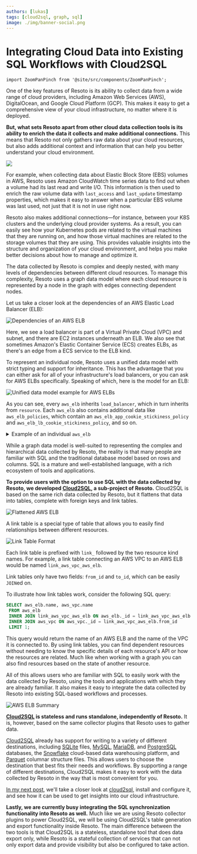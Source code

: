 ```yaml
---
authors: [lukas]
tags: [cloud2sql, graph, sql]
image: ./img/banner-social.png
---
```


# Integrating Cloud Data into Existing SQL Workflows with Cloud2SQL

```mdx-code-block
import ZoomPanPinch from '@site/src/components/ZoomPanPinch';
```

One of the key features of Resoto is its ability to collect data from a wide range of cloud providers, including Amazon Web Services (AWS), DigitalOcean, and Google Cloud Platform (GCP). This makes it easy to get a comprehensive view of your cloud infrastructure, no matter where it is deployed.

**But, what sets Resoto apart from other cloud data collection tools is its ability to enrich the data it collects and make additional connections.** This means that Resoto not only gathers raw data about your cloud resources, but also adds additional context and information that can help you better understand your cloud environment.

![](./img/banner.png)

<!--truncate-->

For example, when collecting data about Elastic Block Store (EBS) volumes in AWS, Resoto uses Amazon CloudWatch time series data to find out when a volume had its last read and write I/O. This information is then used to enrich the raw volume data with `last_access` and `last_update` timestamp properties, which makes it easy to answer when a particular EBS volume was last used, not just that it is not in use right now.

Resoto also makes additional connections—for instance, between your K8S clusters and the underlying cloud provider systems. As a result, you can easily see how your Kubernetes pods are related to the virtual machines that they are running on, and how those virtual machines are related to the storage volumes that they are using. This provides valuable insights into the structure and organization of your cloud environment, and helps you make better decisions about how to manage and optimize it.

The data collected by Resoto is complex and deeply nested, with many levels of dependencies between different cloud resources. To manage this complexity, Resoto uses a graph data model where each cloud resource is represented by a node in the graph with edges connecting dependent nodes.

Let us take a closer look at the dependencies of an AWS Elastic Load Balancer (ELB):

<ZoomPanPinch>

![Dependencies of an AWS ELB](./img/aws_elb_relationships.svg)

</ZoomPanPinch>

Here, we see a load balancer is part of a Virtual Private Cloud (VPC) and subnet, and there are EC2 instances underneath an ELB. We also see that sometimes Amazon's Elastic Container Service (ECS) creates ELBs, as there's an edge from a ECS service to the ELB kind.

To represent an individual node, Resoto uses a unified data model with strict typing and support for inheritance. This has the advantage that you can either ask for all of your infrastructure's load balancers, or you can ask for AWS ELBs specifically. Speaking of which, here is the model for an ELB:

<ZoomPanPinch>

![Unified data model example for AWS ELBs](./img/aws_elb.svg)

</ZoomPanPinch>

As you can see, every `aws_elb` inherits `load_balancer`, which in turn inherits from `resource`. Each `aws_elb` also contains additional data like `aws_elb_policies`, which contain an `aws_elb_app_cookie_stickiness_policy` and `aws_elb_lb_cookie_stickiness_policy`, and so on.

<details>
<summary>Example of an individual <code>aws_elb</code></summary>
<div>

```json
{
  "id": "hgoa3433hOo7j6pEUDmozE",
  "type": "node",
  "revision": "_fH7wa0K--I",
  "reported": {
    "kind": "aws_elb",
    "id": "blogtest-apiserver-526928195.us-west-2.elb.amazonaws.com",
    "name": "blogtest-apiserver",
    "ctime": "2022-11-22T09:14:30Z",
    "tags": {
      "owner": "lukas",
      "sigs.k8s.io/cluster-api-provider-aws/role": "apiserver",
      "sigs.k8s.io/cluster-api-provider-aws/cluster/blogtest": "owned",
      "Name": "blogtest-apiserver"
    },
    "lb_type": "elb",
    "backends": [
      "i-08381208b144af211"
    ],
    "scheme": "internet-facing",
    "elb_canonical_hosted_zone_name": "blogtest-apiserver-526928195.us-west-2.elb.amazonaws.com",
    "elb_canonical_hosted_zone_name_id": "Z2H1FL2FABSF3",
    "elb_listener_descriptions": [
      {
        "listener": {
          "protocol": "TCP",
          "load_balancer_port": 6443,
          "instance_protocol": "TCP",
          "instance_port": 6443
        },
        "policy_names": []
      }
    ],
    "elb_policies": {
      "app_cookie_stickiness_policies": [],
      "lb_cookie_stickiness_policies": [],
      "other_policies": []
    },
    "elb_backend_server_descriptions": [],
    "elb_availability_zones": [
      "us-west-2c",
      "us-west-2b",
      "us-west-2a"
    ],
    "elb_health_check": {
      "target": "SSL:6443",
      "interval": 10,
      "timeout": 5,
      "unhealthy_threshold": 3,
      "healthy_threshold": 5
    },
    "elb_source_security_group": {
      "owner_alias": "999264467951",
      "group_name": "blogtest-apiserver-lb"
    }
  }
}
```

</div>
</details>

While a graph data model is well-suited to representing the complex and hierarchical data collected by Resoto, the reality is that many people are familiar with SQL and the traditional database model based on rows and columns. SQL is a mature and well-established language, with a rich ecosystem of tools and applications.

**To provide users with the option to use SQL with the data collected by Resoto, we developed [Cloud2SQL](/cloud2sql), a sub-project of Resoto.** Cloud2SQL is based on the same rich data collected by Resoto, but it flattens that data into tables, complete with foreign keys and link tables.

![Flattened AWS ELB](./img/aws_elb_flattened.png)

A link table is a special type of table that allows you to easily find relationships between different resources.

![Link Table Format](./img/link_table.png)

Each link table is prefixed with `link_` followed by the two resource kind names. For example, a link table connecting an AWS VPC to an AWS ELB would be named `link_aws_vpc_aws_elb`.

Link tables only have two fields: `from_id` and `to_id`, which can be easily `JOIN`ed on.

To illustrate how link tables work, consider the following SQL query:

```sql
SELECT aws_elb.name, aws_vpc.name
 FROM aws_elb
 INNER JOIN link_aws_vpc_aws_elb ON aws_elb._id = link_aws_vpc_aws_elb.to_id
 INNER JOIN aws_vpc ON aws_vpc._id = link_aws_vpc_aws_elb.from_id
 LIMIT 1;
```

This query would return the name of an AWS ELB and the name of the VPC it is connected to. By using link tables, you can find dependent resources without needing to know the specific details of each resource's API or how the resources are related. Much like when working with a graph you can also find resources based on the state of another resource.

All of this allows users who are familiar with SQL to easily work with the data collected by Resoto, using the tools and applications with which they are already familiar. It also makes it easy to integrate the data collected by Resoto into existing SQL-based workflows and processes.

![AWS ELB Summary](./img/aws_elb_summary.png)

**[Cloud2SQL](/cloud2sql) is stateless and runs standalone, independently of Resoto.** It is, however, based on the same collector plugins that Resoto uses to gather data.

[Cloud2SQL](/cloud2sql) already has support for writing to a variety of different destinations, including [SQLite](https://sqlite.org) files, [MySQL](https://mysql.com), [MariaDB](https://mariadb.org), and [PostgreSQL](https://postgresql.org) databases, the [Snowflake](https://snowflake.com) cloud-based data warehousing platform, and [Parquet](https://parquet.apache.org) columnar structure files. This allows users to choose the destination that best fits their needs and workflows. By supporting a range of different destinations, Cloud2SQL makes it easy to work with the data collected by Resoto in the way that is most convenient for you.

[In my next post](/blog/2022/12/21/installing-cloud2sql), we'll take a closer look at [cloud2sql](/cloud2sql), install and configure it, and see how it can be used to get insights into our cloud infrastructure.

**Lastly, we are currently busy integrating the SQL synchronization functionality into Resoto as well.** Much like we are using Resoto collector plugins to power Cloud2SQL, we will be using Cloud2SQL's table generation and export functionality inside Resoto. The main difference between the two tools is that Cloud2SQL is a stateless, standalone tool that does data export only, while Resoto is a stateful collection of services that can not only export data and provide visibility but also be configured to take action.
